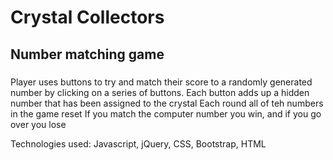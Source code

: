 # Crystal Collectors

## Number matching game

###
Player uses buttons to try and match their score to a randomly generated number by clicking on a series of buttons.
Each button adds up a hidden number that has been assigned to the crystal
Each round all of teh numbers in the game reset
If you match the computer number you win, and if you go over you lose



Technologies used: Javascript, jQuery, CSS, Bootstrap, HTML

